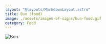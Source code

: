 ```yaml
---
layout: "@layouts/MarkdownLayout.astro"
title: Bun (food)
image: ./assets/images-of-signs/bun-food.gif
category: Food
---
```


![Bun](@signs/bun-food.gif)
